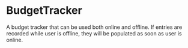 # BudgetTracker
A budget tracker that can be used both online and offline. If entries are recorded while user is offline, they will be populated as soon as user is online.
